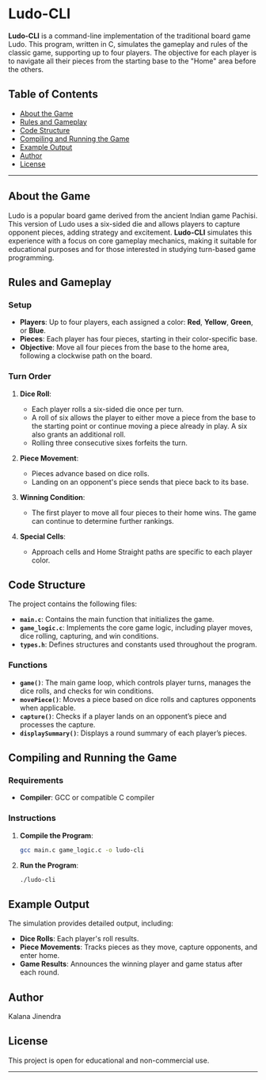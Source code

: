 
# Ludo-CLI

**Ludo-CLI** is a command-line implementation of the traditional board game Ludo. This program, written in C, simulates the gameplay and rules of the classic game, supporting up to four players. The objective for each player is to navigate all their pieces from the starting base to the "Home" area before the others.

## Table of Contents

- [About the Game](#about-the-game)
- [Rules and Gameplay](#rules-and-gameplay)
- [Code Structure](#code-structure)
- [Compiling and Running the Game](#compiling-and-running-the-game)
- [Example Output](#example-output)
- [Author](#author)
- [License](#license)

---

## About the Game

Ludo is a popular board game derived from the ancient Indian game Pachisi. This version of Ludo uses a six-sided die and allows players to capture opponent pieces, adding strategy and excitement. **Ludo-CLI** simulates this experience with a focus on core gameplay mechanics, making it suitable for educational purposes and for those interested in studying turn-based game programming.

## Rules and Gameplay

### Setup
- **Players**: Up to four players, each assigned a color: **Red**, **Yellow**, **Green**, or **Blue**.
- **Pieces**: Each player has four pieces, starting in their color-specific base.
- **Objective**: Move all four pieces from the base to the home area, following a clockwise path on the board.

### Turn Order
1. **Dice Roll**:
   - Each player rolls a six-sided die once per turn.
   - A roll of six allows the player to either move a piece from the base to the starting point or continue moving a piece already in play. A six also grants an additional roll.
   - Rolling three consecutive sixes forfeits the turn.

2. **Piece Movement**:
   - Pieces advance based on dice rolls.
   - Landing on an opponent's piece sends that piece back to its base.

3. **Winning Condition**:
   - The first player to move all four pieces to their home wins. The game can continue to determine further rankings.

4. **Special Cells**:
   - Approach cells and Home Straight paths are specific to each player color.

## Code Structure

The project contains the following files:

- **`main.c`**: Contains the main function that initializes the game.
- **`game_logic.c`**: Implements the core game logic, including player moves, dice rolling, capturing, and win conditions.
- **`types.h`**: Defines structures and constants used throughout the program.

### Functions

- **`game()`**: The main game loop, which controls player turns, manages the dice rolls, and checks for win conditions.
- **`movePiece()`**: Moves a piece based on dice rolls and captures opponents when applicable.
- **`capture()`**: Checks if a player lands on an opponent’s piece and processes the capture.
- **`displaySummary()`**: Displays a round summary of each player’s pieces.

## Compiling and Running the Game

### Requirements
- **Compiler**: GCC or compatible C compiler

### Instructions
1. **Compile the Program**:
   ```bash
   gcc main.c game_logic.c -o ludo-cli
   ```
2. **Run the Program**:
   ```bash
   ./ludo-cli
   ```

## Example Output

The simulation provides detailed output, including:
- **Dice Rolls**: Each player's roll results.
- **Piece Movements**: Tracks pieces as they move, capture opponents, and enter home.
- **Game Results**: Announces the winning player and game status after each round.

## Author
Kalana Jinendra

## License
This project is open for educational and non-commercial use.

---
